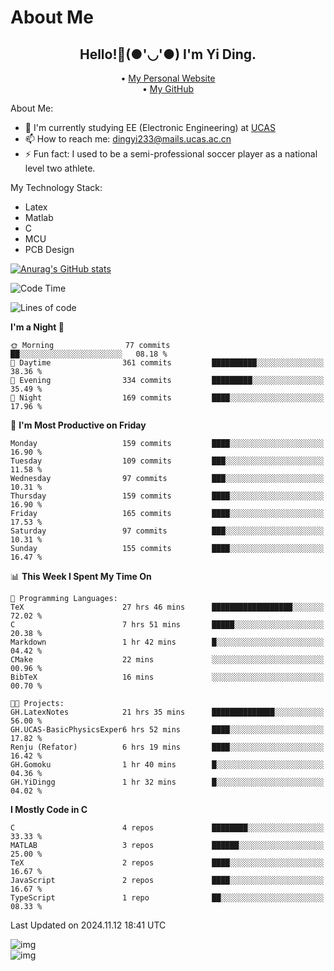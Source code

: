 # About Me

<h2 style="text-align:center;"> Hello!👋(●'◡'●) I'm Yi Ding.</h2>

<div style="text-align:center;">
  • <a href="https://yidingg.github.io/YiDingg">My Personal Website</a><br>
  • <a href="https://github.com/YiDingg">My GitHub</a>
</div>

About Me:
- 🔭 I'm currently studying EE (Electronic Engineering) at [UCAS](https://www.ucas.ac.cn/)
- 📫 How to reach me: dingyi233@mails.ucas.ac.cn
- ⚡ Fun fact: I used to be a semi-professional soccer player as a national level two athlete.

My Technology Stack:
- Latex
- Matlab
- C
- MCU
- PCB Design

[![Anurag's GitHub stats](https://github-readme-stats.vercel.app/api?username=YiDingg)](https://github.com/anuraghazra/github-readme-stats)

<!--START_SECTION:waka-->
![Code Time](http://img.shields.io/badge/Code%20Time-716%20hrs%2054%20mins-blue)

![Lines of code](https://img.shields.io/badge/From%20Hello%20World%20I%27ve%20Written-617.3%20thousand%20lines%20of%20code-blue)

**I'm a Night 🦉** 

```text
🌞 Morning                77 commits          ██░░░░░░░░░░░░░░░░░░░░░░░   08.18 % 
🌆 Daytime                361 commits         ██████████░░░░░░░░░░░░░░░   38.36 % 
🌃 Evening                334 commits         █████████░░░░░░░░░░░░░░░░   35.49 % 
🌙 Night                  169 commits         ████░░░░░░░░░░░░░░░░░░░░░   17.96 % 
```
📅 **I'm Most Productive on Friday** 

```text
Monday                   159 commits         ████░░░░░░░░░░░░░░░░░░░░░   16.90 % 
Tuesday                  109 commits         ███░░░░░░░░░░░░░░░░░░░░░░   11.58 % 
Wednesday                97 commits          ███░░░░░░░░░░░░░░░░░░░░░░   10.31 % 
Thursday                 159 commits         ████░░░░░░░░░░░░░░░░░░░░░   16.90 % 
Friday                   165 commits         ████░░░░░░░░░░░░░░░░░░░░░   17.53 % 
Saturday                 97 commits          ███░░░░░░░░░░░░░░░░░░░░░░   10.31 % 
Sunday                   155 commits         ████░░░░░░░░░░░░░░░░░░░░░   16.47 % 
```


📊 **This Week I Spent My Time On** 

```text
💬 Programming Languages: 
TeX                      27 hrs 46 mins      ██████████████████░░░░░░░   72.02 % 
C                        7 hrs 51 mins       █████░░░░░░░░░░░░░░░░░░░░   20.38 % 
Markdown                 1 hr 42 mins        █░░░░░░░░░░░░░░░░░░░░░░░░   04.42 % 
CMake                    22 mins             ░░░░░░░░░░░░░░░░░░░░░░░░░   00.96 % 
BibTeX                   16 mins             ░░░░░░░░░░░░░░░░░░░░░░░░░   00.70 % 

🐱‍💻 Projects: 
GH.LatexNotes            21 hrs 35 mins      ██████████████░░░░░░░░░░░   56.00 % 
GH.UCAS-BasicPhysicsExper6 hrs 52 mins       ████░░░░░░░░░░░░░░░░░░░░░   17.82 % 
Renju (Refator)          6 hrs 19 mins       ████░░░░░░░░░░░░░░░░░░░░░   16.42 % 
GH.Gomoku                1 hr 40 mins        █░░░░░░░░░░░░░░░░░░░░░░░░   04.36 % 
GH.YiDingg               1 hr 32 mins        █░░░░░░░░░░░░░░░░░░░░░░░░   04.02 % 
```

**I Mostly Code in C** 

```text
C                        4 repos             ████████░░░░░░░░░░░░░░░░░   33.33 % 
MATLAB                   3 repos             ██████░░░░░░░░░░░░░░░░░░░   25.00 % 
TeX                      2 repos             ████░░░░░░░░░░░░░░░░░░░░░   16.67 % 
JavaScript               2 repos             ████░░░░░░░░░░░░░░░░░░░░░   16.67 % 
TypeScript               1 repo              ██░░░░░░░░░░░░░░░░░░░░░░░   08.33 % 
```




 Last Updated on 2024.11.12 18:41 UTC
<!--END_SECTION:waka-->

<!-- Coding activity over the last year -->
<div class='center'><img src='https://wakatime.com/share/@YiDingg/260601e0-8e46-41ab-9832-d4d0ae5fd0bd.svg' alt='img'/></div>

<!-- Languages over the last year -->
<div class='center'><img src='https://wakatime.com/share/@YiDingg/99546fa3-4cc3-4808-ab6e-13f38e27aba1.svg' alt='img'/></div>

